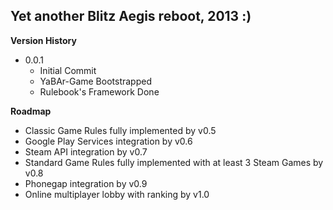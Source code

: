 Yet another Blitz Aegis reboot, 2013 :)
---

**Version History**  

* 0.0.1   
    - Initial Commit  
    - YaBAr-Game Bootstrapped  
    - Rulebook's Framework Done  

**Roadmap**  

* Classic Game Rules fully implemented by v0.5  
* Google Play Services integration by v0.6  
* Steam API integration by v0.7  
* Standard Game Rules fully implemented with at least 3 Steam Games by v0.8  
* Phonegap integration by v0.9  
* Online multiplayer lobby with ranking by v1.0  